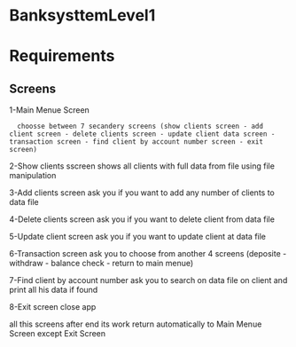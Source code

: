 # BanksysttemLevel1

# Requirements

## Screens
1-Main Menue Screen

      choosse between 7 secandery screens (show clients screen - add client screen - delete clients screen - update client data screen - transaction screen - find client by account number screen - exit screen)
      
2-Show clients sscreen shows all clients with full data from file using file manipulation

3-Add clients screen ask you if you want to add any number of clients to data file

4-Delete clients screen ask you if you want to delete client from data file

5-Update client screen ask you if you want to update client at data file

6-Transaction screen ask you to choose from another 4 screens (deposite - withdraw - balance check - return to main menue)

7-Find client by account number ask you to search on data file on client and print all his data if found

8-Exit screen close app


all this screens after end its work return automatically to Main Menue Screen except Exit Screen
